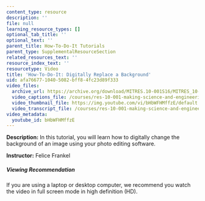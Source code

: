 ```yaml
---
content_type: resource
description: ''
file: null
learning_resource_types: []
optional_tab_title: ''
optional_text: ''
parent_title: How-To-Do-It Tutorials
parent_type: SupplementalResourceSection
related_resources_text: ''
resource_index_text: ''
resourcetype: Video
title: 'How-To-Do-It: Digitally Replace a Background'
uid: afa76677-1040-5082-bff8-4fc23d89f333
video_files:
  archive_url: https://archive.org/download/MITRES.10-001S16/MITRES_10-001S16_Track38_300k.mp4
  video_captions_file: /courses/res-10-001-making-science-and-engineering-pictures-a-practical-guide-to-presenting-your-work-spring-2016/83d5d177bd125e7b8f24f24592c2a703_bHbWFHMffzE.vtt
  video_thumbnail_file: https://img.youtube.com/vi/bHbWFHMffzE/default.jpg
  video_transcript_file: /courses/res-10-001-making-science-and-engineering-pictures-a-practical-guide-to-presenting-your-work-spring-2016/414b053f543563d492aa9df9b27acb22_bHbWFHMffzE.pdf
video_metadata:
  youtube_id: bHbWFHMffzE
---
```


**Description:** In this tutorial, you will learn how to digitally change the background of an image using your photo editing software.

**Instructor:** Felice Frankel

##### Viewing Recommendation

If you are using a laptop or desktop computer, we recommend you watch the video in full screen mode in high definition (HD).
